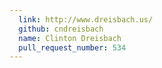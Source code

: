 ```yaml
---
  link: http://www.dreisbach.us/
  github: cndreisbach
  name: Clinton Dreisbach
  pull_request_number: 534
---
```

